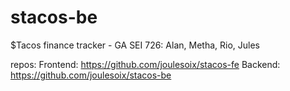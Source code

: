 # stacos-be
$Tacos finance tracker - GA SEI 726: Alan, Metha, Rio, Jules

repos:
Frontend: https://github.com/joulesoix/stacos-fe
Backend: https://github.com/joulesoix/stacos-be
